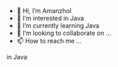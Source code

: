 - 👋 Hi, I’m Amanzhol
- 👀 I’m interested in Java
- 🌱 I’m currently learning Java
- 💞️ I’m looking to collaborate on ...
- 📫 How to reach me ...

<!---
amanzholtanat/amanzholtanat is a ✨ special ✨ repository because its `README.md` (this file) appears on your GitHub profile.
You can click the Preview link to take a look at your changes.
--->in Java
